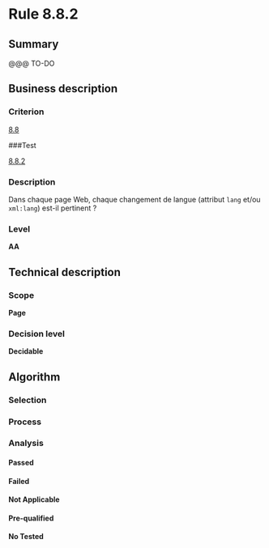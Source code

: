 # Rule 8.8.2

## Summary

@@@ TO-DO

## Business description

### Criterion

[8.8](http://references.modernisation.gouv.fr/sites/default/files/RGAA3_RC2-1/referentiel_technique.htm#crit-8-8)

###Test

[8.8.2](http://references.modernisation.gouv.fr/sites/default/files/RGAA3_RC2-1/referentiel_technique.htm#test-8-8-2)

### Description

Dans chaque page Web, chaque changement de langue (attribut `lang` et/ou `xml:lang`) est-il pertinent ?

### Level

**AA**

## Technical description

### Scope

**Page**

### Decision level

**Decidable**

## Algorithm

### Selection

### Process

### Analysis

#### Passed

#### Failed

#### Not Applicable

#### Pre-qualified

#### No Tested 







